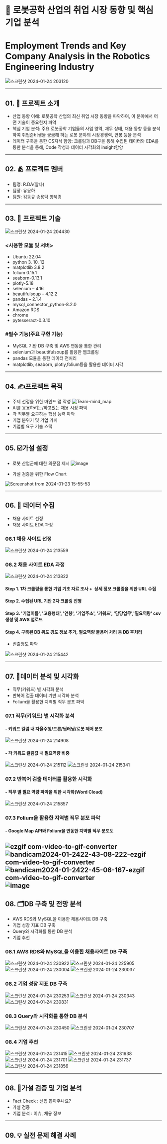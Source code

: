 # 🤖 로봇공학 산업의 취업 시장 동향 및 핵심 기업 분석
# Employment Trends and Key Company Analysis in the Robotics Engineering Industry 

![스크린샷 2024-01-24 203120](https://github.com/donggyu0411/EDA_PROJECT/assets/118419026/b1bc0562-3167-40a8-b7de-44d7f5d16921)

---
## 01. 🏁 프로젝트 소개
- 산업 동향 이해: 로봇공학 산업의 최신 취업 시장 동향을 파악하여, 이 분야에서 어떤 기술이 중요한지 파악
- 핵심 기업 분석: 주요 로봇공학 기업들의 사업 영역, 재무 상태, 채용 동향 등을 분석하여 취업준비생들 궁금해 하는 로봇 분야의 시장경쟁력, 연봉 등을 분석
- 데이터 구축을 통한 CS지식 함양: 크롤링과 DB구을 통해 수집된 데이터와 EDA를 통한 분석을 통해, Code 작성과 데이터 시각화의 insight함양
---
## 02. 🫂 프로젝트 멤버
- 팀명: R.DA(알다)
- 팀장: 유윤하
- 팀원: 김동규 송용탁 양혜경

---
## 03. 📝 프로젝트 기술

![스크린샷 2024-01-24 204430](https://github.com/donggyu0411/EDA_PROJECT/assets/118419026/0cbd3db9-b267-423e-b3fa-d224b893819f)
### <사용한 모듈 및 서버>
- Ubuntu 22.04
- python 3. 10. 12
- matplotlib 3.8.2
- folium 0.15.1
- seaborn-0.13.1
- plotly-5.18
- selenium – 4.16
- beautifulsoup – 4.12.2
- pandas – 2.1.4 
- mysql_connector_python-8.2.0
- Amazon RDS
- chrome
- pytesseract-0.3.10
  
### #필수 기능(주요 구현 기능)
-	MySQL 기반 DB 구축 및 AWS 연동을 통한 관리
-	selenium과 beautifulsoup를 활용한 웹크롤링
-	pandas 모듈을 통한 데이터 전처리
-	matplotlib, seaborn, plotly,folium등을 활용한 데이터 시각


---
## 04. ✍️프로젝트 목적
- 주제 선정을 위한 마인드 맵 작성
 ![Team-mind_map](https://github.com/donggyu0411/EDA_PROJECT/assets/118419026/b7b8d4e5-54f5-4ffc-aff2-eb7b64e0cc1a)
- AI를 응용하려는/하고있는 채용 시장 파악
- 각 직무별 요구하는 핵심 능력 파악
- 기업 분위기 및 기업 가치
- 기업별 요구 기술 스택
---
## 05. ☑️가설 설정
- 로봇 산업군에 대한 의문점 제시
![image](https://github.com/donggyu0411/EDA_PROJECT/assets/118419026/4d614e19-7de6-4c1e-9998-e911f8b08c6e)

- 가설 검증을 위한 Flow Chart

  
![Screenshot from 2024-01-23 15-55-53](https://github.com/donggyu0411/EDA_PROJECT/assets/118419026/4a4ba693-d314-4225-b67b-364b83ffde60)

---
## 06. 🔎 데이터 수집
- 채용 사이트 선정
- 채용 사이트 EDA 과정
### 06.1 채용 사이트 선정
![스크린샷 2024-01-24 213559](https://github.com/donggyu0411/EDA_PROJECT/assets/118419026/9a54bc7d-1290-460d-a89c-62d3a897999d)
### 06.2 채용 사이트 EDA 과정 
![스크린샷 2024-01-24 213822](https://github.com/donggyu0411/EDA_PROJECT/assets/118419026/290c93fd-94fb-44e0-add3-53c5eed243a5)
#### Step 1. 1차 크롤링을 통한 기업 기초 자료 조사 +  상세 정보 크롤링을 위한 URL 수집
#### Step 2. 수집된 URL 기반 2차 크롤링 진행
#### Step 3. '기업이름', '고용형태', '연봉', '기업주소', '키워드', '담당업무','필요역량' csv 생성 및 AWS 업로드
#### Step 4. 구축된 DB 위도 경도 정보 추가, 필요역량 불용어 처리 등 DB 후처리
- 빈출정도 파악
  
![스크린샷 2024-01-24 215442](https://github.com/donggyu0411/EDA_PROJECT/assets/118419026/42a8f07d-070b-44c0-b64d-ab298d54f024)




---
## 07. 🎴데이터 분석 및 시각화
-  직무(키워드) 별 시각화 분석
-  반복어 검출 데이터 기반 시각화 분석
-  Folium을 활용한 지역별 직무 분포 파악

### 07.1 직무(키워드) 별 시각화 분석
#### - 키워드 컬럼 내 자율주행/드론/딥러닝/로봇 제어 분포
![스크린샷 2024-01-24 214908](https://github.com/donggyu0411/EDA_PROJECT/assets/118419026/9e9333e7-36ff-474c-83fb-d656526a91f3)
#### - 각 키워드 컬럼값 내 필요역량 비중
![스크린샷 2024-01-24 215112](https://github.com/donggyu0411/EDA_PROJECT/assets/118419026/53bc7a92-a192-4734-b6ca-c4587f95b19b)
![스크린샷 2024-01-24 215341](https://github.com/donggyu0411/EDA_PROJECT/assets/118419026/21cb1d82-d9bb-4c33-bed6-562bf362614a)

### 07.2 반복어 검출 데이터를 활용한 시각화
#### - 직무 별 필요 역량 파악을 위한 시각화(Word Cloud)
![스크린샷 2024-01-24 215857](https://github.com/donggyu0411/EDA_PROJECT/assets/118419026/b7ef5fda-73db-427a-b59b-8111285f6c13)

### 07.3 Folium을 활용한 지역별 직무 분포 파악
#### - Google Map API와 Folium을 연동한 지역별 직무 분포도
![ezgif com-video-to-gif-converter](https://github.com/donggyu0411/EDA_PROJECT/assets/118419026/5bc9eb29-617e-4bc7-97e7-c33865072046)
![bandicam2024-01-2422-43-08-222-ezgif com-video-to-gif-converter](https://github.com/donggyu0411/EDA_PROJECT/assets/118419026/6991e47e-5ee7-4d36-ade3-576eb313e484)
![bandicam2024-01-2422-45-06-167-ezgif com-video-to-gif-converter](https://github.com/donggyu0411/EDA_PROJECT/assets/118419026/06d4e91a-7c3d-4ebb-a4be-f54f78f6de3d)
![image](https://github.com/donggyu0411/EDA_PROJECT/assets/118419026/1903c0d1-9072-458f-a676-a68ac9b2ca96)
---
## 08. 🗂️DB 구축 및 전망 분석
- AWS RDS와 MySQL을 이용한 채용사이트 DB 구축
- 기업 성장 지표 DB 구축
- Query와 시각화를 통한 DB 분석
- 기업 추천
### 08.1 AWS RDS와 MySQL을 이용한 채용사이트 DB 구축
![스크린샷 2024-01-24 230922](https://github.com/donggyu0411/EDA_PROJECT/assets/118419026/006f6037-58e8-42d2-97f5-4025a274951d)
![스크린샷 2024-01-24 225905](https://github.com/donggyu0411/EDA_PROJECT/assets/118419026/74f32b6b-560c-48ba-a328-ae7566ba910f)
![스크린샷 2024-01-24 230004](https://github.com/donggyu0411/EDA_PROJECT/assets/118419026/afbdb3a6-2485-4df3-84ab-b080d9c0e1f9)
![스크린샷 2024-01-24 230037](https://github.com/donggyu0411/EDA_PROJECT/assets/118419026/3426375e-fa01-41d6-b1b6-dbbaaefed833)

### 08.2 기업 성장 지표 DB 구축
![스크린샷 2024-01-24 230253](https://github.com/donggyu0411/EDA_PROJECT/assets/118419026/a202b010-d896-4f25-a9e6-d7da0200f5d1)
![스크린샷 2024-01-24 230343](https://github.com/donggyu0411/EDA_PROJECT/assets/118419026/95b89f6a-41ed-4248-9315-765c2f3ef71b)
![스크린샷 2024-01-24 230831](https://github.com/donggyu0411/EDA_PROJECT/assets/118419026/dbe5151a-5ab4-4a7e-9511-8911523a74df)


### 08.3 Query와 시각화를 통한 DB 분석
![스크린샷 2024-01-24 230450](https://github.com/donggyu0411/EDA_PROJECT/assets/118419026/8b70e971-039d-4bdb-92fd-0db818af2b81)
![스크린샷 2024-01-24 230707](https://github.com/donggyu0411/EDA_PROJECT/assets/118419026/ff69d8c5-e5fc-4117-bb53-bd31158859fb)

### 08.4 기업 추천
![스크린샷 2024-01-24 231415](https://github.com/donggyu0411/EDA_PROJECT/assets/118419026/53b53a8f-17e8-4c37-ab6b-3f80e369ae04)
![스크린샷 2024-01-24 231638](https://github.com/donggyu0411/EDA_PROJECT/assets/118419026/579955be-c34d-4c00-b9bb-2d852ab97e8c)
![스크린샷 2024-01-24 231701](https://github.com/donggyu0411/EDA_PROJECT/assets/118419026/dacc2a8c-05b7-4bce-b87f-787f4ac008dd)
![스크린샷 2024-01-24 231737](https://github.com/donggyu0411/EDA_PROJECT/assets/118419026/ac2d9bcd-ce62-4a0a-a16d-02a1b9a30e5f)
![스크린샷 2024-01-24 231856](https://github.com/donggyu0411/EDA_PROJECT/assets/118419026/8d0c5918-1f62-4b00-9884-c1cf08edd4ec)

---
## 08. 📌가설 검증 및 기업 분석
- Fact Check : 신입 뽑아주나요?
- 가설 검증
- 기업 분석 : 이슈, 채용 정보

---
## 09. 💡 실전 문제 해결 사례
